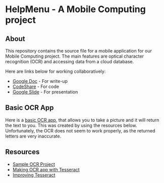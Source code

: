 # HelpMenu - A Mobile Computing project

## About

This repository contains the source file for a mobile application for our Mobile Computing project. The main features are optical character recognition (OCR) and accessing data from a cloud database.

Here are links below for working collaboratively:
* [Google Doc](https://docs.google.com/document/d/1La6xjVjESy36MXQehjWQiXwc5NzL5sCW75fLBWc1nQA/edit?usp=sharing) - For write-up
* [CodeShare](http://codeshare.io/yY68N) - For code
* [Google Slide](https://docs.google.com/presentation/d/1vn_FBWc3WaTStfs7Aj41D0ZsQemE-G5B8xW2dnbY984/edit?usp=sharing) - For presentation

## Basic OCR App

Here is a [basic OCR app](https://drive.google.com/file/d/0Bwf1H0Z5oTjqd3BCczdHTmd5b2c/view?usp=sharing), that allows you to take a picture and it will return the text to you. This was created by using the resources below. Unfortunately, the OCR does not seem to work properly, as the returned letters are very inaccurate.

## Resources
* [Sample OCR Project](https://github.com/GautamGupta/Simple-Android-OCR)
* [Making OCR app with Tesseract](http://gaut.am/making-an-ocr-android-app-using-tesseract/#comment-184181)
* [Improving Tesseract](https://code.google.com/p/tesseract-ocr/wiki/ImproveQuality)
